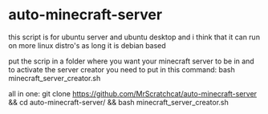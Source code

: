 # auto-minecraft-server
this script is for ubuntu server and ubuntu desktop and i think that it can run on more linux distro's as long it is debian based 

put the scrip in a folder where you want your minecraft server to be in and to activate the server creator you need to put in this command: bash minecraft_server_creator.sh

all in one:
git clone https://github.com/MrScratchcat/auto-minecraft-server && cd auto-minecraft-server/ && bash minecraft_server_creator.sh
